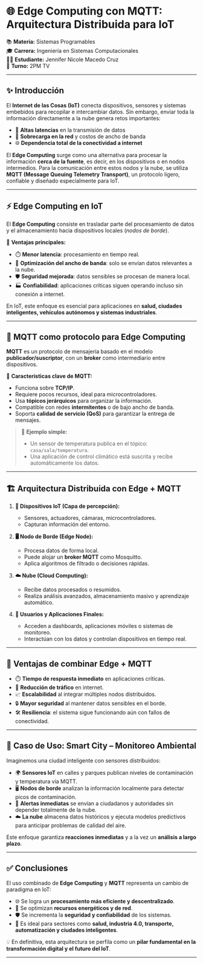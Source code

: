 # 🌐 Edge Computing con MQTT: Arquitectura Distribuida para IoT  

📚 **Materia:** Sistemas Programables  
🎓 **Carrera:** Ingeniería en Sistemas Computacionales  
👩‍🎓 **Estudiante:** Jennifer Nicole Macedo Cruz  
📅 **Turno:** 2PM TV  

---

## ✨ Introducción  
El **Internet de las Cosas (IoT)** conecta dispositivos, sensores y sistemas embebidos para recopilar e intercambiar datos. Sin embargo, enviar toda la información directamente a la nube genera retos importantes:  

- 🚦 **Altas latencias** en la transmisión de datos  
- 📡 **Sobrecarga en la red** y costos de ancho de banda  
- 🌐 **Dependencia total de la conectividad a internet**  

El **Edge Computing** surge como una alternativa para procesar la información **cerca de la fuente**, es decir, en los dispositivos o en nodos intermedios. Para la comunicación entre estos nodos y la nube, se utiliza **MQTT (Message Queuing Telemetry Transport)**, un protocolo ligero, confiable y diseñado especialmente para IoT.  

---

## ⚡ Edge Computing en IoT  
El **Edge Computing** consiste en trasladar parte del procesamiento de datos y el almacenamiento hacia dispositivos locales (*nodos de borde*).  

🔹 **Ventajas principales:**  
- ⏱️ **Menor latencia**: procesamiento en tiempo real.  
- 📶 **Optimización del ancho de banda**: solo se envían datos relevantes a la nube.  
- 🛡️ **Seguridad mejorada**: datos sensibles se procesan de manera local.  
- 🏭 **Confiabilidad**: aplicaciones críticas siguen operando incluso sin conexión a internet.  

En IoT, este enfoque es esencial para aplicaciones en **salud, ciudades inteligentes, vehículos autónomos y sistemas industriales**.  

---

## 🔗 MQTT como protocolo para Edge Computing  
**MQTT** es un protocolo de mensajería basado en el modelo **publicador/suscriptor**, con un **broker** como intermediario entre dispositivos.  

📌 **Características clave de MQTT:**  
- Funciona sobre **TCP/IP**.  
- Requiere pocos recursos, ideal para microcontroladores.  
- Usa **tópicos jerárquicos** para organizar la información.  
- Compatible con redes **intermitentes** o de bajo ancho de banda.  
- Soporta **calidad de servicio (QoS)** para garantizar la entrega de mensajes.  

> 📝 **Ejemplo simple:**  
> - Un sensor de temperatura publica en el tópico: `casa/sala/temperatura`.  
> - Una aplicación de control climático está suscrita y recibe automáticamente los datos.  

---

## 🏗️ Arquitectura Distribuida con Edge + MQTT  

1. **📡 Dispositivos IoT (Capa de percepción):**  
   - Sensores, actuadores, cámaras, microcontroladores.  
   - Capturan información del entorno.  

2. **🖥️ Nodo de Borde (Edge Node):**  
   - Procesa datos de forma local.  
   - Puede alojar un **broker MQTT** como Mosquitto.  
   - Aplica algoritmos de filtrado o decisiones rápidas.  

3. **☁️ Nube (Cloud Computing):**  
   - Recibe datos procesados o resumidos.  
   - Realiza análisis avanzados, almacenamiento masivo y aprendizaje automático.  

4. **👥 Usuarios y Aplicaciones Finales:**  
   - Acceden a dashboards, aplicaciones móviles o sistemas de monitoreo.  
   - Interactúan con los datos y controlan dispositivos en tiempo real.  

---

## 🚀 Ventajas de combinar Edge + MQTT  
- ⏱️ **Tiempo de respuesta inmediato** en aplicaciones críticas.  
- 📡 **Reducción de tráfico** en internet.  
- 📈 **Escalabilidad** al integrar múltiples nodos distribuidos.  
- 🔒 **Mayor seguridad** al mantener datos sensibles en el borde.  
- 🛠️ **Resiliencia**: el sistema sigue funcionando aún con fallos de conectividad.  

---

## 🌆 Caso de Uso: Smart City – Monitoreo Ambiental  
Imaginemos una ciudad inteligente con sensores distribuidos:  

- 🌍 **Sensores IoT** en calles y parques publican niveles de contaminación y temperatura vía MQTT.  
- 🖥️ **Nodos de borde** analizan la información localmente para detectar picos de contaminación.  
- 📲 **Alertas inmediatas** se envían a ciudadanos y autoridades sin depender totalmente de la nube.  
- ☁️ **La nube** almacena datos históricos y ejecuta modelos predictivos para anticipar problemas de calidad del aire.  

Este enfoque garantiza **reacciones inmediatas** y a la vez un **análisis a largo plazo**.  

---

## ✅ Conclusiones  
El uso combinado de **Edge Computing** y **MQTT** representa un cambio de paradigma en IoT:  

- 🌐 Se logra un **procesamiento más eficiente y descentralizado**.  
- 🔋 Se optimizan **recursos energéticos y de red**.  
- 🛡️ Se incrementa la **seguridad y confiabilidad** de los sistemas.  
- 🚀 Es ideal para sectores como **salud, industria 4.0, transporte, automatización y ciudades inteligentes**.  

💡 En definitiva, esta arquitectura se perfila como un **pilar fundamental en la transformación digital y el futuro del IoT**.  

---
